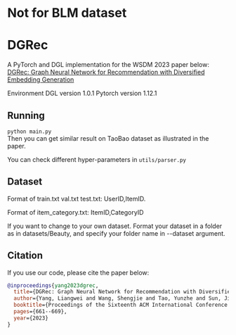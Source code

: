 # Not for BLM dataset

# DGRec

A PyTorch and DGL implementation for the WSDM 2023 paper below:  
[DGRec: Graph Neural Network for Recommendation with Diversified Embedding Generation](https://arxiv.org/pdf/2211.10486.pdf)

Environment
DGL version 1.0.1
Pytorch version 1.12.1

## Running
``python main.py``  
Then you can get similar result on TaoBao dataset as illustrated in the paper.  

You can check different hyper-parameters in `utils/parser.py`

## Dataset
Format of train.txt val.txt test.txt: UserID,ItemID.

Format of item_category.txt: ItemID,CategoryID

If you want to change to your own dataset. Format your dataset in a folder as in datasets/Beauty, and specify your folder name in --dataset argument.

## Citation
If you use our code, please cite the paper below:
```bibtex
@inproceedings{yang2023dgrec,
  title={DGRec: Graph Neural Network for Recommendation with Diversified Embedding Generation},
  author={Yang, Liangwei and Wang, Shengjie and Tao, Yunzhe and Sun, Jiankai and Liu, Xiaolong and Yu, Philip S and Wang, Taiqing},
  booktitle={Proceedings of the Sixteenth ACM International Conference on Web Search and Data Mining},
  pages={661--669},
  year={2023}
}
```
